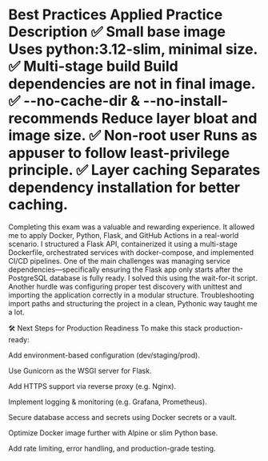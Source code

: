 Best Practices Applied
Practice
Description
✅ Small base image
Uses python:3.12-slim, minimal size.
✅ Multi-stage build
Build dependencies are not in final image.
✅ --no-cache-dir & --no-install-recommends
Reduce layer bloat and image size.
✅ Non-root user
Runs as appuser to follow least-privilege principle.
✅ Layer caching
Separates dependency installation for better caching.
========================================================================================================

Completing this exam was a valuable and rewarding experience. It allowed me to apply Docker, Python, Flask, and GitHub Actions in a real-world scenario. I structured a Flask API, containerized it using a multi-stage Dockerfile, orchestrated services with docker-compose, and implemented CI/CD pipelines. One of the main challenges was managing service dependencies—specifically ensuring the Flask app only starts after the PostgreSQL database is fully ready. I solved this using the wait-for-it script. Another hurdle was configuring proper test discovery with unittest and importing the application correctly in a modular structure. Troubleshooting import paths and structuring the project in a clean, Pythonic way taught me a lot.

🛠️ Next Steps for Production Readiness
To make this stack production-ready:

Add environment-based configuration (dev/staging/prod).

Use Gunicorn as the WSGI server for Flask.

Add HTTPS support via reverse proxy (e.g. Nginx).

Implement logging & monitoring (e.g. Grafana, Prometheus).

Secure database access and secrets using Docker secrets or a vault.

Optimize Docker image further with Alpine or slim Python base.

Add rate limiting, error handling, and production-grade testing.